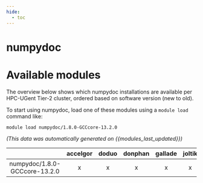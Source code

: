 ```yaml
---
hide:
  - toc
---
```


numpydoc
========

# Available modules


The overview below shows which numpydoc installations are available per HPC-UGent Tier-2 cluster, ordered based on software version (new to old).

To start using numpydoc, load one of these modules using a `module load` command like:

```shell
module load numpydoc/1.8.0-GCCcore-13.2.0
```

*(This data was automatically generated on {{modules_last_updated}})*  

| |accelgor|doduo|donphan|gallade|joltik|shinx|
| :---: | :---: | :---: | :---: | :---: | :---: | :---: |
|numpydoc/1.8.0-GCCcore-13.2.0|x|x|x|x|x|x|
